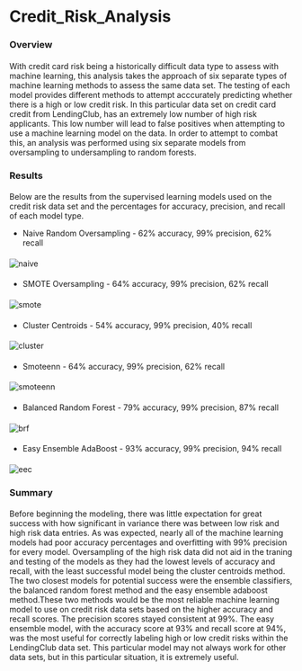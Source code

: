 # Credit_Risk_Analysis
### Overview
####
With credit card risk being a historically difficult data type to assess with machine learning, this analysis takes the approach of six separate types of machine learning methods to assess the same data set. The testing of each model provides different methods to attempt acccurately predicting whether there is a high or low credit risk. In this particular data set on credit card credit from LendingClub, has an extremely low number of high risk applicants. This low number will lead to false positives when attempting to use a machine learning model on the data. In order to attempt to combat this, an analysis was performed using six separate models from oversampling to undersampling to random forests. 

### Results
####
Below are the results from the supervised learning models used on the credit risk data set and the percentages for accuracy, precision, and recall of each model type.  
- Naive Random Oversampling - 62% accuracy, 99% precision, 62% recall
####
![naive](link)
####
- SMOTE Oversampling - 64% accuracy, 99% precision, 62% recall
####
![smote](link)
####
- Cluster Centroids - 54% accuracy, 99% precision, 40% recall
####
![cluster](link)
####
- Smoteenn - 64% accuracy, 99% precision, 62% recall
####
![smoteenn](link)
####
- Balanced Random Forest - 79% accuracy, 99% precision, 87% recall
####
![brf](link)
####
- Easy Ensemble AdaBoost - 93% accuracy, 99% precision, 94% recall
####
![eec](link)

### Summary
####
Before beginning the modeling, there was little expectation for great success with how significant in variance there was between low risk and high risk data entries. As was expected, nearly all of the machine learning models had poor accuracy percentages and overfitting with 99% precision for every model. Oversampling of the high risk data did not aid in the traning and testing of the models as they had the lowest levels of accuracy and recall, with the least successful model being the cluster centroids method. The two closest models for potential success were the ensemble classifiers, the balanced random forest method and the easy ensemble adaboost method.These two methods would be the most reliable machine learning model to use on credit risk data sets based on the higher accuracy and recall scores. The precision scores stayed consistent at 99%. The easy ensemble model, with the accuracy score at 93% and recall score at 94%, was the most useful for correctly labeling high or low credit risks within the LendingClub data set. This particular model may not always work for other data sets, but in this particular situation, it is extremely useful.

